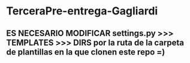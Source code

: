 # TerceraPre-entrega-Gagliardi

## ES NECESARIO MODIFICAR settings.py >>> TEMPLATES >>> DIRS por la ruta  de la carpeta de plantillas en la que clonen este repo =)
